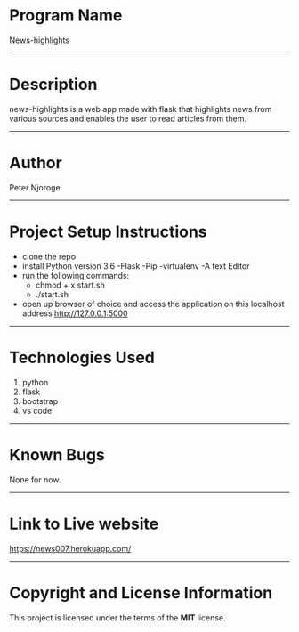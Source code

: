 # Program Name
 News-highlights
***
# Description
news-highlights is a web app made with flask that highlights news from various sources and enables the user to read articles from them.
***
# Author
Peter Njoroge
***
# Project Setup Instructions
* clone the repo
* install Python version 3.6 -Flask -Pip -virtualenv -A text Editor
* run the following commands:
    * chmod + x start.sh
    * ./start.sh
* open up browser of choice and access the application on this localhost address http://127.0.0.1:5000
***

# Technologies Used
1. python
2. flask
3. bootstrap
4. vs code
***
# Known Bugs
None for now.
***
# Link to Live website
https://news007.herokuapp.com/
***
# Copyright and License Information
  This project is licensed under the terms of the **MIT** license.
   
